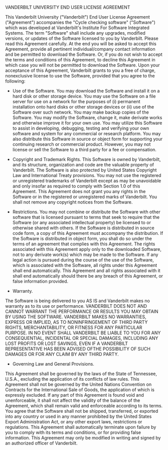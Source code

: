 VANDERBILT UNIVERSITY END USER LICENSE AGREEMENT

This Vanderbilt University ("Vanderbilt") End User License Agreement ("Agreement") accompanies the "Cycle checking software" 
("Software") which was developed at Vanderbilt's Institute For Software Integrated Systems. The term "Software" shall 
include any upgrades, modified versions, or updates of the Software licensed to you by Vanderbilt. Please read this 
Agreement carefully. At the end you will be asked to accept this Agreement, provide all pertinent individual/company 
contact information and be permitted to download the Software. Or, if you do not wish to accept the terms and conditions 
of this Agreement, to decline this Agreement in which case you will not be permitted to download the Software. 
Upon your acceptance of this Agreement, Vanderbilt grants to you a free of charge, nonexclusive license to use the 
Software, provided that you agree to the following: 

* Use of the Software. 
You may download the Software and install it on a hard disk or other storage device. You may use the Software on a file 
server for use on a network for the purposes of (i) permanent installation onto hard disks or other storage devices or 
(ii) use of the Software over such network. You may make backup copies of the Software. 
You may modify the Software, change it, make derivate works and otherwise improve it for your own use. 
You may utilize this Software to assist in developing, debugging, testing and verifying your own software and system 
for any commercial or research platform. You may also distribute this Software in source or object form for supporting 
your continuing research or commercial product. However, you may not license or sell the Software to a third party for 
a fee or compensation. 

* Copyright and Trademark Rights. 
This Software is owned by Vanderbilt, and its structure, organization and code are the valuable property of Vanderbilt. 
The Software is also protected by United States Copyright Law and International Treaty provisions. You may not use the 
registered or unregistered trademarks of Vanderbilt except as may be unavoidable and only insofar as required to comply 
with Section 1.0 of this Agreement. 
This Agreement does not grant you any rights in the Software or in the registered or unregistered marks of Vanderbilt. 
You shall not remove any copyright notices from the Software. 

* Restrictions. 
You may not combine or distribute the Software with other software that is licensed pursuant to terms that seek to 
require that the Software (or any associated intellectual property) be licensed to or otherwise shared with others. 
If the Software is distributed in source code form, a copy of this Agreement must accompany the distribution. 
If the Software is distributed in object form, you shall do so under the terms of an agreement that complies with this 
Agreement. 
The rights associated with this Agreement apply only to the downloaded Software, not to any derivate work(s) which may 
be made to the Software. 
If any legal action is pursued during the course of the use of the Software, which is associated with the Software, all 
rights under this Agreement shall end automatically. 
This Agreement and all rights associated with it shall end automatically should there be any breach of this Agreement, 
or false information provided. 

* Warranty.

The Software is being delivered to you AS IS and Vanderbilt makes no warranty as to its use or performance. VANDERBILT 
DOES NOT AND CANNOT WARRANT THE PERFORMANCE OR RESULTS YOU MAY OBTAIN BY USING THE SOFTWARE. VANDERBILT MAKES NO 
WARRANTIES, EXPRESS OR IMPLIED, AS TO NONINFRINGEMENT OF THIRD PARTY RIGHTS, MERCHANTABILITY, OR FITNESS FOR ANY 
PARTICULAR PURPOSE. IN NO EVENT SHALL VANDERBILT BE LIABLE TO YOU FOR ANY CONSEQUENTIAL, INCIDENTAL OR SPECIAL DAMAGES, 
INCLUDING ANY LOST PROFITS OR LOST SAVINGS, EVEN IF A VANDERBILT REPRESENTATIVE HAS BEEN ADVISED OFTHE POSSIBILITY OF 
SUCH DAMAGES OR FOR ANY CLAIM BY ANY THIRD PARTY. 

* Governing Law and General Provisions.

This Agreement shall be governed by the laws of the State of Tennessee, U.S.A., excluding the application of its 
conflicts of law rules. This Agreement shall not be governed by the United Nations Convention on Contracts for the 
International Sale of Goods, the application of which is expressly excluded. If any part of this Agreement is found 
void and unenforceable, it shall not affect the validity of the balance of the Agreement, which shall remain valid 
and enforceable according to its terms. You agree that the Software shall not be shipped, transferred, or exported 
into any country or used in any manner prohibited by the United States Export Administration Act, or any other export 
laws, restrictions or regulations. This Agreement shall automatically terminate upon failure by you to comply with 
its terms and conditions, or for providing false information. This Agreement may only be modified in writing and signed 
by an authorized officer of Vanderbilt. 
